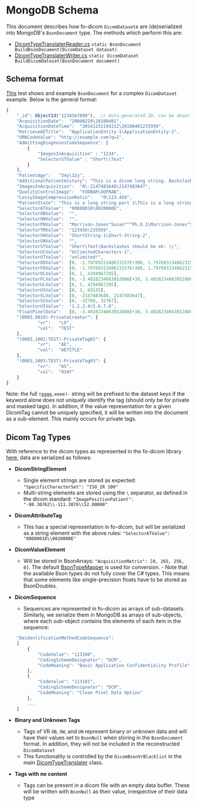 
# MongoDB Schema

This document describes how fo-dicom `DicomDataset`s are (de)serialized into MongoDB's `BsonDocument` type. The methods which perform this are:

- [DicomTypeTranslaterReader.cs](../DicomTypeTranslation/DicomTypeTranslaterReader.cs) `static BsonDocument BuildBsonDocument(DicomDataset dataset)`
- [DicomTypeTranslaterWriter.cs](../DicomTypeTranslation/DicomTypeTranslaterWriter.cs) `static DicomDataset BuildDicomDataset(BsonDocument document)`

## Schema format

[This](../DicomTypeTranslation.Tests/BsonTranslationTests.cs#L104) test shows and example `BsonDocument` for a complex `DicomDataset` example. Below is the general format:

```javascript
{
	"_id": ObjectId("1234567890"),  // Auto-generated ID, can be deserialized to DateTime of document creation
	"AcquisitionDate":	"20000229\20180401",
	"AcquisitionDateTime":	"20141231194212\20180401235959",
	"RetrieveAETitle":	"ApplicationEntity-1\ApplicationEntity-2",
	"URNCodeValue":	"http://example.com?q=1",
	"AdmittingDiagnosesCodeSequence": [
		{
			"ImagesInAcquisition" : "1234",
			"SelectorSTValue" : "Short\\Text"
		}
	],
	"PatientAge":	"34y\32y",
	"AdditionalPatientHistory":	"This is a dicom long string. Backslashes should be ok: \\\\\\",
	"ImagesInAcquisition":	"0\-2147483648\2147483647",
	"QualityControlImage":	"FOOBAR\OOFRAB",
	"LossyImageCompressionRatio":	"0\123.456",
	"PatientState":	"This is a long string part 1\This is a long string part 2",
	"SelectorATValue":	"00080018\0020000E",
	"SelectorOBValue":	"",
	"SelectorOWValue":	"",
	"SelectorPNValue":	"Morrison-Jones^Susan^^^Ph.D.1\Morrison-Jones^Susan^^^Ph.D.2",
	"SelectorTMValue":	"123456\235959",
	"SelectorSHValue":	"ShortString-1\Short-String-2",
	"SelectorUNValue":	"",
	"SelectorSTValue":	"Short\Text\Backslashes should be ok: \\",
	"SelectorUCValue":	"UnlimitedCharacters-1",
	"SelectorUTValue":	"unlimited!",
	"SelectorODValue":	[0, -1.7976931348623157E+308, 1.7976931348623157E+308],
	"SelectorFDValue":	[0, -1.7976931348623157E+308, 1.7976931348623157E+308],
	"SelectorOLValue":	[0, 1, 4294967295],
	"SelectorFLValue":	[0, -3.4028234663852886E+38, 3.4028234663852886E+38],
	"SelectorULValue":	[0, 1, 4294967295],
	"SelectorUSValue":	[0, 1, 65535],
	"SelectorSLValue":	[0, -2147483648, 2147483647],
	"SelectorSSValue":	[0, -32768, 32767],
	"SelectorUIValue":	"1.2.3.4\5.6.7.8",
	"FloatPixelData":	[0, -3.4028234663852886E+38, 3.4028234663852886E+38],	
	"(0003,0010)-PrivateCreator": {
			"vr":	"LO",
			"val":	"TEST"
	},
	"(0003,1002:TEST)-PrivateTag02": {
			"vr":	"AE",
			"val":	"AETITLE"
	},
	"(0003,1003:TEST)-PrivateTag03": {		
			"vr":	"AS",
			"val":	"034Y"
	}		
}
```

Note: the full `(gggg,eeee)-` string will be prefixed to the dataset keys if the keyword alone does not uniquely identify the tag (should only be for private and masked tags). In addition, if the value representation for a given DicomTag cannot be uniquely specified, it will be written into the document as a sub-element. This mainly occurs for private tags.

## Dicom Tag Types

With reference to the dicom types as represented in the fo-dicom library [here](https://github.com/HicServices/SMIPlugin/blob/master/Documentation/FoDicomElementClassDiagram.png), data are serialized as follows:

- **DicomStringElement**
	- Single element strings are stored as expected: `"SpecificCharacterSet": "ISO_IR 100"`   
	- Multi-string elements are stored using the `\` separator, as defined in the dicom standard: `"ImagePositionPatient": "-80.30762\\-111.3076\\52.00000"`

- **DicomAttributeTag**
	- This has a special representation in fo-dicom, but will be serialized as a string element with the above rules: `"SelectorATValue": "00080018\\0020000E"`

- **DicomValueElement**
	- Will be stored in BsonArrays: `"AcquisitionMatrix": [0, 265, 256, 0]`. The default [BsonTypeMapper](https://github.com/mongodb/mongo-csharp-driver/blob/master/src/MongoDB.Bson/ObjectModel/BsonTypeMapper.cs) is used for conversion. - Note that the available Bson types do not fully cover the C# types. This means that some elements like single-precision floats have to be stored as BsonDoubles.

- **DicomSequence**
	- Sequences are represented in fo-dicom as arrays of sub-datasets. Similarly, we serialize them in MongoDB as arrays of sub-objects, where each sub-object contains the elements of each item in the sequence:

```javascript
	"DeidentificationMethodCodeSequence":
	[
		{
			"CodeValue": "113100",
			"CodingSchemeDesignator": "DCM",
			"CodeMeaning": "Basic Application Confidentiality Profile"
		},
		{
			"CodeValue": "113101",
			"CodingSchemeDesignator": "DCM",
			"CodeMeaning": "Clean Pixel Data Option"
		},
		...
	]
```

- **Binary and Unknown Tags**
	- Tags of VR `OB`, `OW`, and `UN` represent binary or unknown data and will have their values set to `BsonNull` when storing in the `BsonDocument` format. In addition, they will not be included in the reconstructed `DicomDataset`
	- This functionality is controlled by the `DicomBsonVrBlacklist` in the main [DicomTypeTranslater](../DicomTypeTranslation/DicomTypeTranslater.cs) class.

- **Tags with no content**
	- Tags can be present in a dicom file with an empty data buffer. These will be written with `BsonNull` as their value, irrespective of their data type
